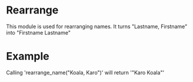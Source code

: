 Rearrange
=========

This module is used for rearranging names.
It turns "Lastname, Firstname" into "Firstname Lastname"

# Example

Calling 'rearrange_name("Koala, Karo")' will return '"Karo Koala"'

